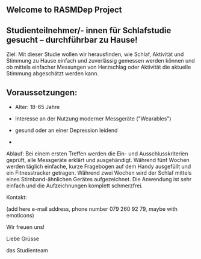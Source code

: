 ## Welcome to RASMDep Project

## Studienteilnehmer/- innen für Schlafstudie gesucht – durchführbar zu Hause!

Ziel: Mit dieser Studie wollen wir herausfinden, wie Schlaf, Aktivität und Stimmung zu Hause einfach und zuverlässig gemessen werden können und ob mittels einfacher Messungen von Herzschlag oder Aktivität die aktuelle Stimmung abgeschätzt werden kann. 

## Voraussetzungen:

* Alter: 18-65 Jahre 

* Interesse an der Nutzung moderner Messgeräte ("Wearables")

* gesund oder an einer Depression leidend
* 
Ablauf: Bei einem ersten Treffen werden die Ein- und Ausschlusskriterien geprüft, alle Messgeräte erklärt und ausgehändigt. Während fünf Wochen werden täglich einfache, kurze Fragebogen auf dem Handy ausgefüllt und ein Fitnesstracker getragen. Während zwei Wochen wird der Schlaf mittels eines Stirnband-ähnlichen Gerätes aufgezeichnet. Die Anwendung ist sehr einfach und die Aufzeichnungen komplett schmerzfrei.

Kontakt:

(add here e-mail address, phone number 079 260 92 79, maybe with emoticons)

Wir freuen uns!

Liebe Grüsse

das Studienteam

